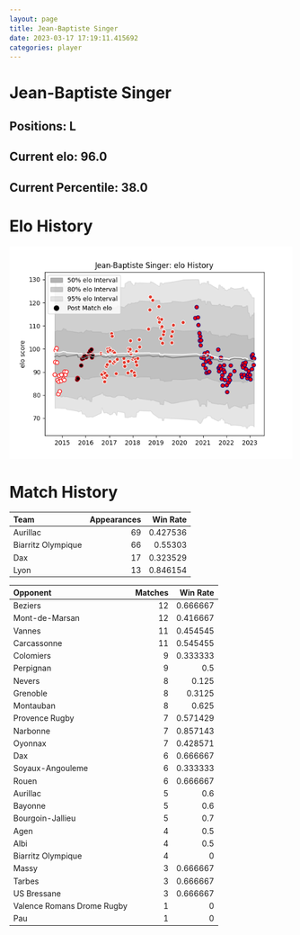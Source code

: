 ```yaml
---  
layout: page  
title: Jean-Baptiste Singer  
date: 2023-03-17 17:19:11.415692  
categories: player  
---
```

# Jean-Baptiste Singer

## Positions: L

## Current elo: 96.0

## Current Percentile: 38.0

# Elo History


![elo history](history_Jean-BaptisteSinger.png)
# Match History


| Team               |   Appearances |   Win Rate |
|:-------------------|--------------:|-----------:|
| Aurillac           |            69 |   0.427536 |
| Biarritz Olympique |            66 |   0.55303  |
| Dax                |            17 |   0.323529 |
| Lyon               |            13 |   0.846154 |

| Opponent                   |   Matches |   Win Rate |
|:---------------------------|----------:|-----------:|
| Beziers                    |        12 |   0.666667 |
| Mont-de-Marsan             |        12 |   0.416667 |
| Vannes                     |        11 |   0.454545 |
| Carcassonne                |        11 |   0.545455 |
| Colomiers                  |         9 |   0.333333 |
| Perpignan                  |         9 |   0.5      |
| Nevers                     |         8 |   0.125    |
| Grenoble                   |         8 |   0.3125   |
| Montauban                  |         8 |   0.625    |
| Provence Rugby             |         7 |   0.571429 |
| Narbonne                   |         7 |   0.857143 |
| Oyonnax                    |         7 |   0.428571 |
| Dax                        |         6 |   0.666667 |
| Soyaux-Angouleme           |         6 |   0.333333 |
| Rouen                      |         6 |   0.666667 |
| Aurillac                   |         5 |   0.6      |
| Bayonne                    |         5 |   0.6      |
| Bourgoin-Jallieu           |         5 |   0.7      |
| Agen                       |         4 |   0.5      |
| Albi                       |         4 |   0.5      |
| Biarritz Olympique         |         4 |   0        |
| Massy                      |         3 |   0.666667 |
| Tarbes                     |         3 |   0.666667 |
| US Bressane                |         3 |   0.666667 |
| Valence Romans Drome Rugby |         1 |   0        |
| Pau                        |         1 |   0        |